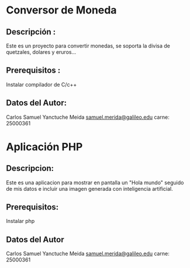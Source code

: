 # Conversor de Moneda
## Descripción :
Este es un proyecto para convertir monedas, se soporta la divisa de quetzales, dolares y eruros...
## Prerequisitos :
Instalar compilador de C/c++
## Datos del Autor:
Carlos Samuel Yanctuche Meida 
samuel.merida@galileo.edu
carne: 25000361

# Aplicación PHP
## Descripcion:
Este es una aplicacion para mostrar en pantalla un "Hola mundo" seguido de mis datos
e incluir una imagen generada con inteligencia artificial.
## Prerequisitos:
Instalar php
## Datos del Autor
Carlos Samuel Yanctuche Meida 
samuel.merida@galileo.edu
carne: 25000361
